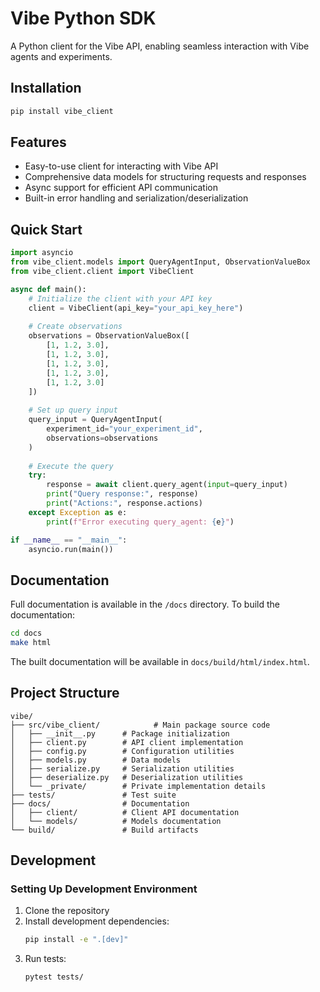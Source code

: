 # Vibe Python SDK

A Python client for the Vibe API, enabling seamless interaction with Vibe agents and experiments.

## Installation

```bash
pip install vibe_client
```

## Features

- Easy-to-use client for interacting with Vibe API
- Comprehensive data models for structuring requests and responses
- Async support for efficient API communication
- Built-in error handling and serialization/deserialization

## Quick Start

```python
import asyncio
from vibe_client.models import QueryAgentInput, ObservationValueBox
from vibe_client.client import VibeClient

async def main():
    # Initialize the client with your API key
    client = VibeClient(api_key="your_api_key_here")
    
    # Create observations
    observations = ObservationValueBox([
        [1, 1.2, 3.0],
        [1, 1.2, 3.0],
        [1, 1.2, 3.0],
        [1, 1.2, 3.0],
        [1, 1.2, 3.0]
    ])
    
    # Set up query input
    query_input = QueryAgentInput(
        experiment_id="your_experiment_id",
        observations=observations
    )
    
    # Execute the query
    try:
        response = await client.query_agent(input=query_input)
        print("Query response:", response)
        print("Actions:", response.actions)
    except Exception as e:
        print(f"Error executing query_agent: {e}")

if __name__ == "__main__":
    asyncio.run(main())
```

## Documentation

Full documentation is available in the `/docs` directory. To build the documentation:

```bash
cd docs
make html
```

The built documentation will be available in `docs/build/html/index.html`.

## Project Structure

```
vibe/
├── src/vibe_client/            # Main package source code
│   ├── __init__.py      # Package initialization
│   ├── client.py        # API client implementation
│   ├── config.py        # Configuration utilities
│   ├── models.py        # Data models
│   ├── serialize.py     # Serialization utilities
│   ├── deserialize.py   # Deserialization utilities
│   └── _private/        # Private implementation details
├── tests/               # Test suite
├── docs/                # Documentation
│   ├── client/          # Client API documentation
│   └── models/          # Models documentation
└── build/               # Build artifacts
```

## Development

### Setting Up Development Environment

1. Clone the repository
2. Install development dependencies:
   ```bash
   pip install -e ".[dev]"
   ```
3. Run tests:
   ```bash
   pytest tests/
   ```


